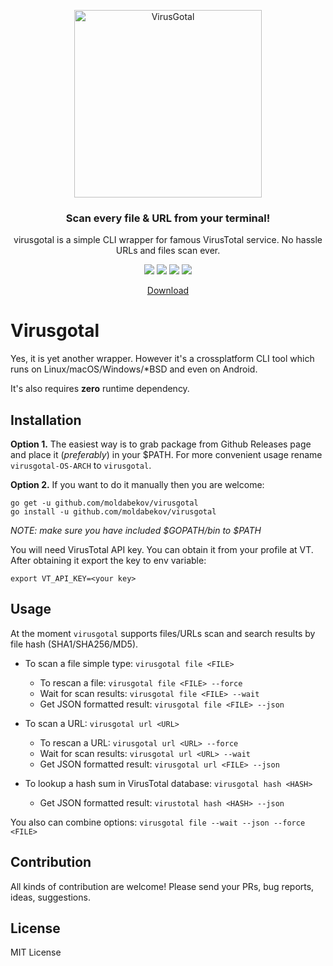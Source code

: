 <p align="center">
	<a href="#"><img src="https://user-images.githubusercontent.com/669547/35134359-108c002c-fd00-11e7-9539-32e021a22735.png" alt="VirusGotal" width="300"></a>
</p>
<h3 align="center">Scan every file & URL from your terminal!</h3>
<p align="center">virusgotal is a simple CLI wrapper for famous VirusTotal service. No hassle URLs and files scan ever.</p>
<p align="center">
	<a href="https://travis-ci.org/moldabekov/virusgotal"><img src="https://img.shields.io/travis/moldabekov/virusgotal.svg?branch=master"></a>
	<a href="https://goreportcard.com/report/github.com/moldabekov/virusgotal"><img src="https://goreportcard.com/badge/github.com/moldabekov/virusgotal?service=github"></a>
	<a href="https://github.com/moldabekov/virusgotal/releases/"><img src="https://img.shields.io/github/downloads/moldabekov/virusgotal/total.svg"></a>
	<a href="https://github.com/moldabekov/virusgotal/blob/master/LICENSE"><img src=https://img.shields.io/github/license/moldabekov/virusgotal.svg></a>
</p>
<p align="center">
	<a href="https://github.com/moldabekov/virusgotal/releases">Download</a>
	<!--· <a href="https://t.me/">Contact</a-->
</p>

# Virusgotal

Yes, it is yet another wrapper. However it's a crossplatform CLI tool which runs on Linux/macOS/Windows/\*BSD and even on Android.

It's also requires **zero** runtime dependency.


## Installation

**Option 1.** The easiest way is to grab package from Github Releases page and place it (*preferably*) in your $PATH.
For more convenient usage rename `virusgotal-OS-ARCH` to `virusgotal`.

**Option 2.** If you want to do it manually then you are welcome:
```
go get -u github.com/moldabekov/virusgotal
go install -u github.com/moldabekov/virusgotal
```
*NOTE: make sure you have included $GOPATH/bin to $PATH*

You will need VirusTotal API key. You can obtain it from your profile at VT.
After obtaining it export the key to env variable:

`export VT_API_KEY=<your key>`

## Usage

At the moment `virusgotal` supports files/URLs scan and search results by file hash (SHA1/SHA256/MD5).

* To scan a file simple type:
`virusgotal file <FILE>`
  * To rescan a file:
  `virusgotal file <FILE> --force`
  * Wait for scan results:
  `virusgotal file <FILE> --wait`
  * Get JSON formatted result:
  `virusgotal file <FILE> --json`

* To scan a URL:
`virusgotal url <URL>`
  * To rescan a URL:
  `virusgotal url <URL> --force`
  * Wait for scan results:
  `virusgotal url <URL> --wait`
  * Get JSON formatted result:
  `virusgotal url <FILE> --json`

* To lookup a hash sum in VirusTotal database:
`virusgotal hash <HASH>`
  * Get JSON formatted result:
  `virustotal hash <HASH> --json`

You also can combine options: `virusgotal file --wait --json --force <FILE>`

## Contribution

All kinds of contribution are welcome! Please send your PRs, bug reports, ideas, suggestions.

## License
MIT License